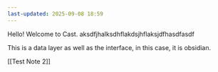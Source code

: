 ```yaml
---
last-updated: 2025-09-08 18:59
---
```

Hello! Welcome to Cast. aksdfjhalksdhflakdsjhflaksjdfhasdfasdf

This is a data layer as well as the interface, in this case, it is obsidian. 

[[Test Note 2]]